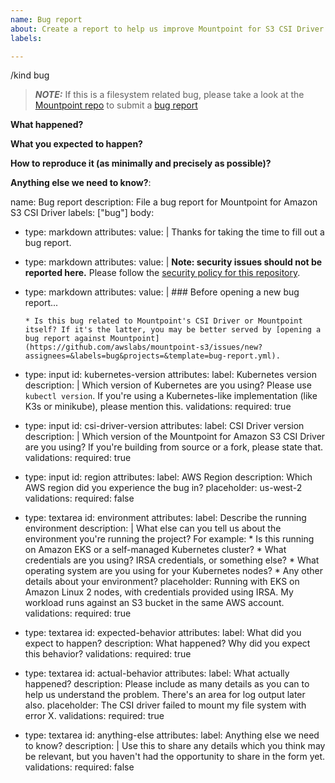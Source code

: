 ```yaml
---
name: Bug report
about: Create a report to help us improve Mountpoint for S3 CSI Driver
labels: 

---
```


/kind bug
> **_NOTE:_**  If this is a filesystem related bug, please take a look at the [Mountpoint repo](https://github.com/awslabs/mountpoint-s3) to submit a [bug report](https://github.com/awslabs/mountpoint-s3/issues/new?assignees=&labels=bug&projects=&template=bug-report.yml)

**What happened?**

**What you expected to happen?**

**How to reproduce it (as minimally and precisely as possible)?**

**Anything else we need to know?**:


name: Bug report
description: File a bug report for Mountpoint for Amazon S3 CSI Driver
labels: ["bug"]
body:
  - type: markdown
    attributes:
      value: |
        Thanks for taking the time to fill out a bug report.
  - type: markdown
    attributes:
      value: |
        **Note: security issues should not be reported here.** Please follow the [security policy for this repository](https://github.com/awslabs/mountpoint-s3-csi-driver/security/policy).
  - type: markdown
    attributes:
      value: |
        ### Before opening a new bug report...

        * Is this bug related to Mountpoint's CSI Driver or Mountpoint itself? If it's the latter, you may be better served by [opening a bug report against Mountpoint](https://github.com/awslabs/mountpoint-s3/issues/new?assignees=&labels=bug&projects=&template=bug-report.yml).
  - type: input
    id: kubernetes-version
    attributes:
      label: Kubernetes version
      description: |
        Which version of Kubernetes are you using? Please use `kubectl version`.
        If you're using a Kubernetes-like implementation (like K3s or minikube), please mention this.
    validations:
      required: true
  - type: input
    id: csi-driver-version
    attributes:
      label: CSI Driver version
      description: |
        Which version of the Mountpoint for Amazon S3 CSI Driver are you using?
        If you're building from source or a fork, please state that.
    validations:
      required: true
  - type: input
    id: region
    attributes:
      label: AWS Region
      description: Which AWS region did you experience the bug in?
      placeholder: us-west-2
    validations:
      required: false
  - type: textarea
    id: environment
    attributes:
      label: Describe the running environment
      description: |
        What else can you tell us about the environment you\'re running the project? For example:
        * Is this running on Amazon EKS or a self-managed Kubernetes cluster?
        * What credentials are you using? IRSA credentials, or something else?
        * What operating system are you using for your Kubernetes nodes?
        * Any other details about your environment?
      placeholder: Running with EKS on Amazon Linux 2 nodes, with credentials provided using IRSA. My workload runs against an S3 bucket in the same AWS account.
    validations:
      required: true
  - type: textarea
    id: expected-behavior
    attributes:
      label: What did you expect to happen?
      description: What happened? Why did you expect this behavior?
    validations:
      required: true
  - type: textarea
    id: actual-behavior
    attributes:
      label: What actually happened?
      description: Please include as many details as you can to help us understand the problem. There's an area for log output later also.
      placeholder: The CSI driver failed to mount my file system with error X.
    validations:
      required: true
  - type: textarea
    id: anything-else
    attributes:
      label: Anything else we need to know?
      description: |
        Use this to share any details which you think may be relevant, but you haven't had the opportunity to share in the form yet. 
    validations:
      required: false
